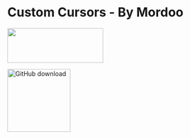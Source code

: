 # Custom Cursors - By Mordoo

<img src="https://raw.githubusercontent.com/MordooDs/CustomCursors/main/Im%C3%A1genes/Descarga%20en%20github.png" width="216" height="78" >

<a href="https://raw.githubusercontent.com/MordooDs/CustomCursors/main/Im%C3%A1genes/Descarga%20en%20github.png"><img src="https://github.com/t1m0thyj/WinDynamicDesktop/blob/master/images/download_github.png?raw=true" alt="GitHub download" width="142"></a>
